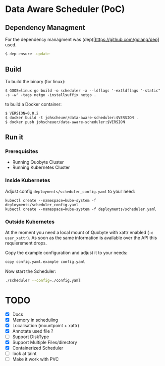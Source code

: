 # Data Aware Scheduler (PoC)

## Dependency Managment

For the dependency managment was (dep)[https://github.com/golang/dep] used.

```bash
$ dep ensure -update
```

## Build

To build the binary (for linux):

```
$ GOOS=linux go build -o scheduler -a --ldflags '-extldflags "-static" -s -w' -tags netgo -installsuffix netgo .
```

to build a Docker container:

```
$ VERSION=0.0.2
$ docker build -t johscheuer/data-aware-scheduler:$VERSION .
$ docker push johscheuer/data-aware-scheduler:$VERSION
```

## Run it 

### Prerequisites

- Running Quobyte Cluster
- Running Kubernetes Cluster

### Inside Kubernetes

Adjust config `deployments/scheduler_config.yaml` to your need:

```
kubectl create --namespace=kube-system -f deployments/scheduler_config.yaml
kubectl create --namespace=kube-system -f deployments/scheduler.yaml
```

### Outside Kubernetes

At the moment you need a local mount of Quobyte with xattr enabled (`-o user_xattr`). As soon as the same information is available over the API this requierement drops.

Copy the example configuration and adjust it to your needs:

```bash
copy config.yaml.example config.yaml
```

Now start the Scheduler:

```bash
./scheduler --config=./config.yaml

```

# TODO

- [X] Docs
- [X] Memory in scheduling
- [X] Localisation (mountpoint + xattr)
- [X] Annotate used file ?
- [ ] Support DiskType
- [X] Support Multiple Files/directory
- [X] Containerized Scheduler
- [ ] look at taint
- [ ] Make it work with PVC